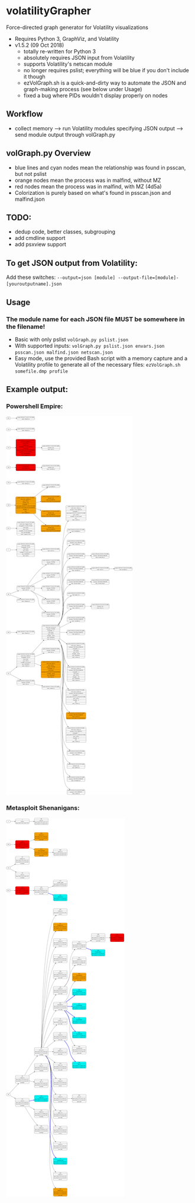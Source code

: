 # volatilityGrapher
Force-directed graph generator for Volatility visualizations
- Requires Python 3, GraphViz, and Volatility
- v1.5.2 (09 Oct 2018)
	- totally re-written for Python 3
	- absolutely requires JSON input from Volatility
	- supports Volatility's netscan module
	- no longer requires pslist; everything will be blue if you don't include it though
	- ezVolGraph.sh is a quick-and-dirty way to automate the JSON and graph-making process (see below under Usage)
	- fixed a bug where PIDs wouldn't display properly on nodes

## Workflow
- collect memory --> run Volatility modules specifying JSON output --> send module output through volGraph.py

## volGraph.py Overview
- blue lines and cyan nodes mean the relationship was found in psscan, but not pslist
- orange nodes mean the process was in malfind, without MZ
- red nodes mean the process was in malfind, with MZ (4d5a)
- Colorization is purely based on what's found in psscan.json and malfind.json

## TODO:  
- dedup code, better classes, subgrouping
- add cmdline support
- add psxview support

## To get JSON output from Volatility:
Add these switches: ```--output=json [module] --output-file=[module]-[youroutputname].json```

## Usage
### The module name for each JSON file MUST be somewhere in the filename!
- Basic with only pslist ```volGraph.py pslist.json```
- With supported inputs:  ```volGraph.py pslist.json envars.json psscan.json malfind.json netscan.json```
- Easy mode, use the provided Bash script with a memory capture and a Volatility profile to generate all of the necessary files:  ```ezVolGraph.sh somefile.dmp profile```

## Example output:
### Powershell Empire:
![volGraph.py](https://github.com/bonifield/volatilityGrapher/blob/master/sampledata/volGraph-1536519806-dot.png)
### Metasploit Shenanigans:
![volGraph.py](https://github.com/bonifield/volatilityGrapher/blob/master/sampledata/combine-1496526732.png)

